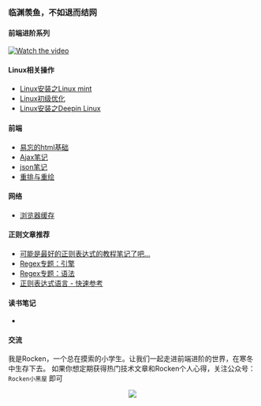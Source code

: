### 临渊羡鱼，不如退而结网
#### 前端进阶系列
[![Watch the video](https://raw.github.com/GabLeRoux/WebMole/master/ressources/WebMole_Youtube_Video.png)](http://youtu.be/vt5fpE0bzSY)


#### Linux相关操作
 - [Linux安装之Linux mint](https://github.com/cunxu/Blog/issues/1#issue-413995564)
 - [Linux初级优化](https://github.com/cunxu/Blog/issues/2#issue-416370522)
 - [Linux安装之Deepin Linux](https://github.com/cunxu/Blog/issues/3#issue-416398384)

#### 前端
 - [易忘的html基础](https://github.com/cunxu/Blog/issues/4#issue-416412808)
 - [Ajax笔记](https://github.com/cunxu/Blog/issues/8#issue-416459375)
 - [json笔记](https://github.com/cunxu/Blog/issues/7#issue-416458403)
 - [重排与重绘](https://github.com/cunxu/Blog/issues/6#issue-416457653)
 
#### 网络
 - [浏览器缓存](https://github.com/cunxu/Blog/issues/5#issue-416455179)
 
#### 正则文章推荐
 - [可能是最好的正则表达式的教程笔记了吧...](https://juejin.im/post/5b5db5b8e51d4519155720d2)
 - [Regex专题：引擎](https://veedrin.com/post/5bd0651e3227cc3b9ee41f37)
 - [Regex专题：语法](https://veedrin.com/post/5bcdbe9f3227cc3b9ee41edc)
 - [正则表达式语言 - 快速参考](https://docs.microsoft.com/zh-cn/dotnet/standard/base-types/regular-expression-language-quick-reference)

#### 读书笔记
 - 
#### 交流
我是Rocken，一个总在摸索的小学生。让我们一起走进前端进阶的世界，在寒冬中生存下去。
如果你想定期获得热门技术文章和Rocken个人心得，关注公众号：`Rocken小黑屋` 即可
<div align=center><img src="http://oss.cun-xu.cn/image/wechat/QR1.png"/></div>
